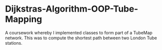 # Dijkstras-Algorithm-OOP-Tube-Mapping
A coursework whereby I implemented classes to form part of a TubeMap network. This was to compute the shortest path between two London Tube stations.
